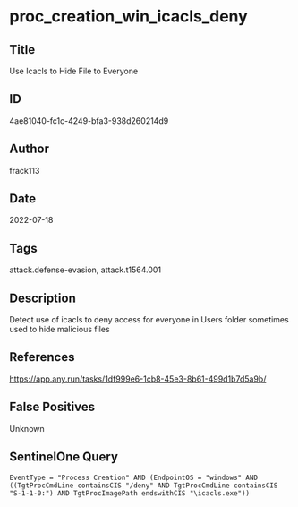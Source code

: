 # proc_creation_win_icacls_deny

## Title
Use Icacls to Hide File to Everyone

## ID
4ae81040-fc1c-4249-bfa3-938d260214d9

## Author
frack113

## Date
2022-07-18

## Tags
attack.defense-evasion, attack.t1564.001

## Description
Detect use of icacls to deny access for everyone in Users folder sometimes used to hide malicious files

## References
https://app.any.run/tasks/1df999e6-1cb8-45e3-8b61-499d1b7d5a9b/

## False Positives
Unknown

## SentinelOne Query
```
EventType = "Process Creation" AND (EndpointOS = "windows" AND ((TgtProcCmdLine containsCIS "/deny" AND TgtProcCmdLine containsCIS "S-1-1-0:") AND TgtProcImagePath endswithCIS "\icacls.exe"))

```